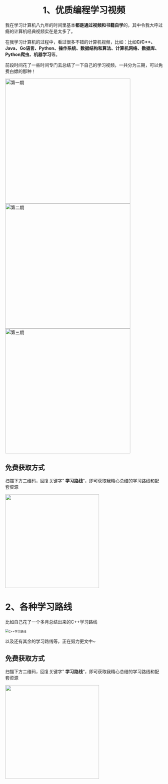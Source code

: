 ## <h1 align="center">1、优质编程学习视频</h1>

我在学习计算机八九年的时间里基本**都是通过视频和书籍自学**的，其中令我大呼过瘾的计算机经典视频实在是太多了。

在我学习计算机的过程中，看过很多不错的计算机视频，比如：比如**C/C++、Java、Go语言、Python、操作系统、数据结构和算法、计算机网络、数据库、Python爬虫、机器学习**等。

前段时间花了一些时间专门去总结了一下自己的学习视频，一共分为三期，可以免费白嫖的那种！

<img src="https://cdn.jsdelivr.net/gh/forthespada/mediaImage3//image/202110091952776.png" alt="第一期" style="width:400px;" />

<img src="https://cdn.jsdelivr.net/gh/forthespada/mediaImage3//image/202110091953945.png" alt="第二期" style="width:400px;" />

<img src="https://cdn.jsdelivr.net/gh/forthespada/mediaImage3//image/202110092015964.png" alt="第三期" style="width:400px;"  />

## 免费获取方式

扫描下方二维码，回复关键字” **学习路线**“，即可获取我精心总结的学习路线和配套资源

<img src="https://cdn.jsdelivr.net/gh/forthespada/mediaImage3//image/202110092001449.png" style="width:300px;" />



## <h1 style="align:center">2、各种学习路线</h1>

比如自己花了一个多月总结出来的C++学习路线

<img src="https://cdn.jsdelivr.net/gh/forthespada/mediaImage3//image/202110091958420" alt="C++学习路线" style="zoom:67%;" />

以及还有其余的学习路线等，正在努力更文中~

## 免费获取方式

扫描下方二维码，回复关键字” **学习路线**“，即可获取我精心总结的学习路线和配套资源

<img src="https://cdn.jsdelivr.net/gh/forthespada/mediaImage3//image/202110092001449.png" style="width:300px;" />

